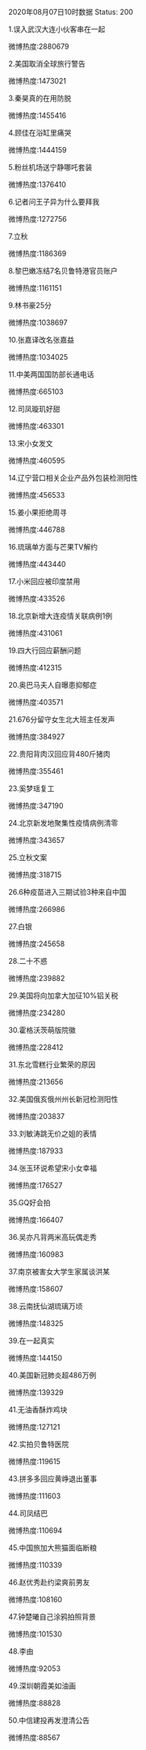 2020年08月07日10时数据
Status: 200

1.误入武汉大连小伙客串在一起

微博热度:2880679

2.美国取消全球旅行警告

微博热度:1473021

3.秦昊真的在用防脱

微博热度:1455416

4.顾佳在浴缸里痛哭

微博热度:1444159

5.粉丝机场送宁静哪吒套装

微博热度:1376410

6.记者问王子异为什么要拜我

微博热度:1272756

7.立秋

微博热度:1186369

8.黎巴嫩冻结7名贝鲁特港官员账户

微博热度:1161151

9.林书豪25分

微博热度:1038697

10.张嘉译改名张嘉益

微博热度:1034025

11.中美两国国防部长通电话

微博热度:665103

12.司凤璇玑好甜

微博热度:463301

13.宋小女发文

微博热度:460595

14.辽宁营口相关企业产品外包装检测阳性

微博热度:456533

15.姜小果拒绝周寻

微博热度:446788

16.琉璃单方面与芒果TV解约

微博热度:443440

17.小米回应被印度禁用

微博热度:433526

18.北京新增大连疫情关联病例1例

微博热度:431061

19.四大行回应薪酬问题

微博热度:412315

20.奥巴马夫人自曝患抑郁症

微博热度:403571

21.676分留守女生北大班主任发声

微博热度:384927

22.贵阳背肉汉回应背480斤猪肉

微博热度:355461

23.奚梦瑶复工

微博热度:347190

24.北京新发地聚集性疫情病例清零

微博热度:343657

25.立秋文案

微博热度:318715

26.6种疫苗进入三期试验3种来自中国

微博热度:266986

27.白银

微博热度:245658

28.二十不惑

微博热度:239882

29.美国将向加拿大加征10%铝关税

微博热度:234280

30.霍格沃茨萌版院徽

微博热度:228412

31.东北雪糕行业繁荣的原因

微博热度:213656

32.美国俄亥俄州州长新冠检测阳性

微博热度:203837

33.刘敏涛跳无价之姐的表情

微博热度:187933

34.张玉环说希望宋小女幸福

微博热度:176527

35.GQ好会拍

微博热度:166407

36.吴亦凡背两米高玩偶走秀

微博热度:160983

37.南京被害女大学生家属谈洪某

微博热度:158607

38.云南抚仙湖琉璃万顷

微博热度:148325

39.在一起真实

微博热度:144150

40.美国新冠肺炎超486万例

微博热度:139329

41.无油香酥炸鸡块

微博热度:127121

42.实拍贝鲁特医院

微博热度:119615

43.拼多多回应黄峥退出董事

微博热度:111603

44.司凤结巴

微博热度:110694

45.中国旅加大熊猫面临断粮

微博热度:110339

46.赵优秀赴约梁爽前男友

微博热度:108160

47.钟楚曦自己涂鸦拍照背景

微博热度:101530

48.李由

微博热度:92053

49.深圳朝霞美如油画

微博热度:88828

50.中信建投再发澄清公告

微博热度:88567

